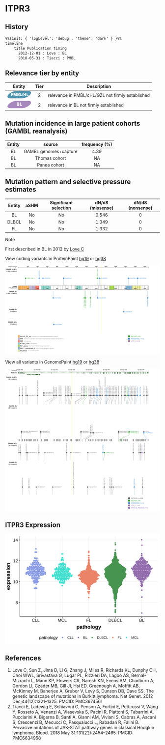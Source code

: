 # ITPR3
## History
```mermaid
%%{init: { 'logLevel': 'debug', 'theme': 'dark' } }%%
timeline
    title Publication timing
      2012-12-01 : Love : BL
      2018-05-31 : Tiacci : PMBL
```
## Relevance tier by entity

|Entity|Tier|Description                           |
|:------:|:----:|--------------------------------------|
|![PMBL](images/icons/PMBL_tier2.png)|2|relevance in PMBL/cHL/GZL not firmly established|
|![BL](images/icons/BL_tier2.png)    |2   |relevance in BL not firmly established|

## Mutation incidence in large patient cohorts (GAMBL reanalysis)

|Entity|source               |frequency (%)|
|:------:|:---------------------:|:-------------:|
|BL    |GAMBL genomes+capture|4.39         |
|BL    |Thomas cohort        |  NA         |
|BL    |Panea cohort         |  NA         |

## Mutation pattern and selective pressure estimates

|Entity|aSHM|Significant selection|dN/dS (missense)|dN/dS (nonsense)|
|:------:|:----:|:---------------------:|:----------------:|:----------------:|
|BL    |No  |No                   |0.546           |0               |
|DLBCL |No  |No                   |1.349           |0               |
|FL    |No  |No                   |1.332           |0               |


> [!NOTE]
> First described in BL in 2012 by [Love C](https://pubmed.ncbi.nlm.nih.gov/23143597)


View coding variants in ProteinPaint [hg19](https://morinlab.github.io/LLMPP/GAMBL/ITPR3_protein.html)  or [hg38](https://morinlab.github.io/LLMPP/GAMBL/ITPR3_protein_hg38.html)

![image](images/proteinpaint/ITPR3_NM_002224.svg)

View all variants in GenomePaint [hg19](https://morinlab.github.io/LLMPP/GAMBL/ITPR3.html)  or [hg38](https://morinlab.github.io/LLMPP/GAMBL/ITPR3_hg38.html)

![image](images/proteinpaint/ITPR3.svg)
## ITPR3 Expression
![image](images/gene_expression/ITPR3_by_pathology.svg)
<!-- ORIGIN: loveGeneticLandscapeMutations2012 -->
<!-- BL: loveGeneticLandscapeMutations2012 -->
<!-- BL: loveGeneticLandscapeMutations2012 -->
## References
1.  Love C, Sun Z, Jima D, Li G, Zhang J, Miles R, Richards KL, Dunphy CH, Choi WWL, Srivastava G, Lugar PL, Rizzieri DA, Lagoo AS, Bernal-Mizrachi L, Mann KP, Flowers CR, Naresh KN, Evens AM, Chadburn A, Gordon LI, Czader MB, Gill JI, Hsi ED, Greenough A, Moffitt AB, McKinney M, Banerjee A, Grubor V, Levy S, Dunson DB, Dave SS. The genetic landscape of mutations in Burkitt lymphoma. Nat Genet. 2012 Dec;44(12):1321–1325. PMCID: PMC3674561
2.  Tiacci E, Ladewig E, Schiavoni G, Penson A, Fortini E, Pettirossi V, Wang Y, Rosseto A, Venanzi A, Vlasevska S, Pacini R, Piattoni S, Tabarrini A, Pucciarini A, Bigerna B, Santi A, Gianni AM, Viviani S, Cabras A, Ascani S, Crescenzi B, Mecucci C, Pasqualucci L, Rabadan R, Falini B. Pervasive mutations of JAK-STAT pathway genes in classical Hodgkin lymphoma. Blood. 2018 May 31;131(22):2454–2465. PMCID: PMC6634958
